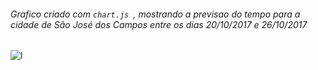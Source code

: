 ###### Grafico criado com `chart.js `, mostrando a previsao do tempo para a cidade de São José dos Campos entre os dias 20/10/2017 e 26/10/2017

![l](https://github.com/francisquete/coolstuff/blob/master/graficojs/grafico.jpeg)
